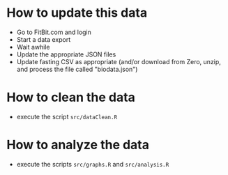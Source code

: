 # How to update this data

- Go to FitBit.com and login
- Start a data export
- Wait awhile
- Update the appropriate JSON files
- Update fasting CSV as appropriate (and/or download from Zero, unzip, and process the file called "biodata.json")

# How to clean the data

- execute the script `src/dataClean.R`

# How to analyze the data

- execute the scripts `src/graphs.R` and `src/analysis.R`

